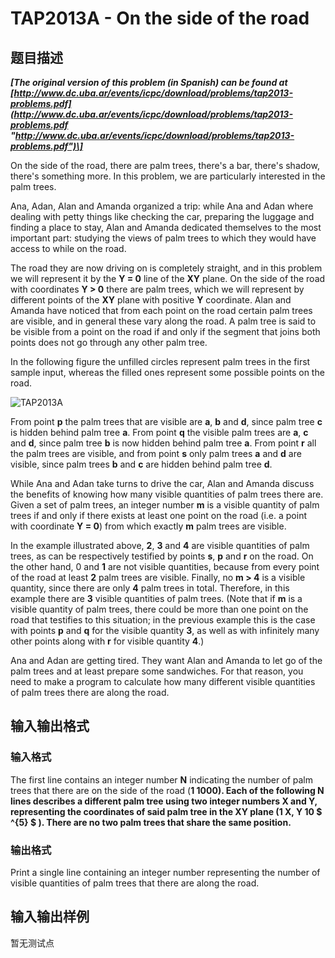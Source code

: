 # TAP2013A - On the side of the road

## 题目描述

_**\[The original version of this problem (in Spanish) can be found at [http://www.dc.uba.ar/events/icpc/download/problems/tap2013-problems.pdf](http://www.dc.uba.ar/events/icpc/download/problems/tap2013-problems.pdf "http://www.dc.uba.ar/events/icpc/download/problems/tap2013-problems.pdf")\]**_

On the side of the road, there are palm trees, there's a bar, there's shadow, there's something more. In this problem, we are particularly interested in the palm trees.

Ana, Adan, Alan and Amanda organized a trip: while Ana and Adan where dealing with petty things like checking the car, preparing the luggage and finding a place to stay, Alan and Amanda dedicated themselves to the most important part: studying the views of palm trees to which they would have access to while on the road.

The road they are now driving on is completely straight, and in this problem we will represent it by the **Y = 0** line of the **XY** plane. On the side of the road with coordinates **Y > 0** there are palm trees, which we will represent by different points of the **XY** plane with positive **Y** coordinate. Alan and Amanda have noticed that from each point on the road certain palm trees are visible, and in general these vary along the road. A palm tree is said to be visible from a point on the road if and only if the segment that joins both points does not go through any other palm tree.

In the following figure the unfilled circles represent palm trees in the first sample input, whereas the filled ones represent some possible points on the road.

![TAP2013A](https://cdn.luogu.com.cn/upload/vjudge_pic/SP16275/38ce9769160b2b2bd7b3ea1f650fdab090dbcf34.png)

From point **p** the palm trees that are visible are **a**, **b** and **d**, since palm tree **c** is hidden behind palm tree **a**. From point **q** the visible palm trees are **a**, **c** and **d**, since palm tree **b** is now hidden behind palm tree **a**. From point **r** all the palm trees are visible, and from point **s** only palm trees **a** and **d** are visible, since palm trees **b** and **c** are hidden behind palm tree **d**.

While Ana and Adan take turns to drive the car, Alan and Amanda discuss the benefits of knowing how many visible quantities of palm trees there are. Given a set of palm trees, an integer number **m** is a visible quantity of palm trees if and only if there exists at least one point on the road (i.e. a point with coordinate **Y = 0**) from which exactly **m** palm trees are visible.

In the example illustrated above, **2**, **3** and **4** are visible quantities of palm trees, as can be respectively testified by points **s**, **p** and **r** on the road. On the other hand, 0 and **1** are not visible quantities, because from every point of the road at least **2** palm trees are visible. Finally, no **m > 4** is a visible quantity, since there are only **4** palm trees in total. Therefore, in this example there are **3** visible quantities of palm trees. (Note that if **m** is a visible quantity of palm trees, there could be more than one point on the road that testifies to this situation; in the previous example this is the case with points **p** and **q** for the visible quantity **3**, as well as with infinitely many other points along with **r** for visible quantity **4**.)

Ana and Adan are getting tired. They want Alan and Amanda to let go of the palm trees and at least prepare some sandwiches. For that reason, you need to make a program to calculate how many different visible quantities of palm trees there are along the road.

## 输入输出格式

### 输入格式

The first line contains an integer number **N** indicating the number of palm trees that there are on the side of the road (**1 ****1000**). Each of the following **N** lines describes a different palm tree using two integer numbers **X** and **Y**, representing the coordinates of said palm tree in the **XY** plane (**1** ****X, Y** ****10 $ ^{5} $** ). There are no two palm trees that share the same position.********

### 输出格式

Print a single line containing an integer number representing the number of visible quantities of palm trees that there are along the road.

## 输入输出样例

暂无测试点

